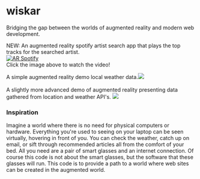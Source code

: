 # wiskar
Bridging the gap between the worlds of augmented reality and modern web development.

NEW: An augmented reality spotify artist search app that plays the top tracks for the searched artist.<BR>
[![AR Spotify](https://img.youtube.com/vi/mc3D-ThqBSA/0.jpg)](https://youtu.be/mc3D-ThqBSA)<BR>Click the image above to watch the video!<BR>

<p>A simple augmented reality demo local weather data.<img src="weatherSimpleAR.gif"><br><br>
A slightly more advanced demo of augmented reality presenting data gathered from location and weather API's.
<img src="WeatherAR.gif"></p>

### <b>Inspiration</b><br>
Imagine a world where there is no need for physical computers or hardware. Everything you're used to seeing on your laptop can be seen
virtually, hovering in front of you. You can check the weather, catch up on email, or sift through
recommended articles all from the comfort of your bed. All you need are a pair of smart glasses and an internet connection. Of course this code
is not about the smart glasses, but the software that these glasses will run. This code is to provide a path to a world where web sites can be created
in the augmented world.
